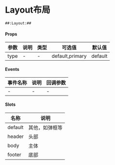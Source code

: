 # Layout布局

```
##:Layout:##
```
#### Props
| 参数      | 说明    | 类型      | 可选值       | 默认值   |
|---------- |-------- |----------|-------------|--------- |
|     type     |    -    |     -    |      default,primary      |     default    |

#### Events
| 事件名称 | 说明 | 回调参数 |
|---------|--------|---------|
|    -    |    -   |    -    |

#### Slots
| 名称 | 说明 | 
|---------|--------|
| default | 其他，如弹框等 |
| header | 头部 |
| body | 主体 |
| footer | 底部 |